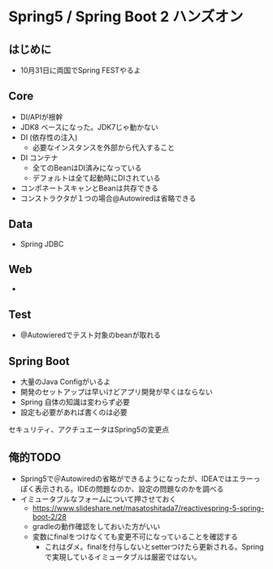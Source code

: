 # Spring5 / Spring Boot 2 ハンズオン

## はじめに
- 10月31日に両国でSpring FESTやるよ

## Core
- DI/APIが根幹
- JDK8 ベースになった。JDK7じゃ動かない
- DI (依存性の注入)
  - 必要なインスタンスを外部から代入すること
- DI コンテナ
  - 全てのBeanはDI済みになっている
  - デフォルトは全て起動時にDIされている
- コンポネートスキャンとBeanは共存できる
- コンストラクタが１つの場合@Autowiredは省略できる

## Data
- Spring JDBC

## Web
- 

## Test
- @Autowieredでテスト対象のbeanが取れる

## Spring Boot
- 大量のJava Configがいるよ
- 開発のセットアップは早いけどアプリ開発が早くはならない
- Spring 自体の知識は変わらず必要
- 設定も必要があれば書くのは必要

セキュリティ、アクチュエータはSpring5の変更点

## 俺的TODO
- Spring5で＠Autowiredの省略ができるようになったが、IDEAではエラーっぽく表示される。IDEの問題なのか、設定の問題なのかを調べる
- イミュータブルなフォームについて押させておく
  - https://www.slideshare.net/masatoshitada7/reactivespring-5-spring-boot-2/28
  - gradleの動作確認をしておいた方がいい
  - 変数にfinalをつけなくても変更不可になっていることを確認する
    - これはダメ。finalを付与しないとsetterつけたら更新される。Springで実現しているイミュータブルは厳密ではない。